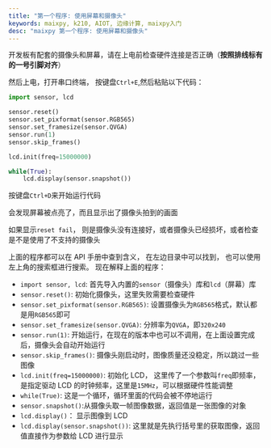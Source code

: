 ```yaml
---
title: "第一个程序: 使用屏幕和摄像头"
keywords: maixpy, k210, AIOT, 边缘计算, maixpy入门
desc: "maixpy 第一个程序: 使用屏幕和摄像头"
---
```



开发板有配套的摄像头和屏幕，请在上电前检查硬件连接是否正确（**按照排线标有的一号引脚对齐**）

然后上电，打开串口终端， 按键盘`Ctrl+E`,然后粘贴以下代码：
```python
import sensor, lcd

sensor.reset()
sensor.set_pixformat(sensor.RGB565)
sensor.set_framesize(sensor.QVGA)
sensor.run(1)
sensor.skip_frames()

lcd.init(freq=15000000)

while(True):
    lcd.display(sensor.snapshot())

```
按键盘`Ctrl+D`来开始运行代码

会发现屏幕被点亮了，而且显示出了摄像头拍到的画面

如果显示`reset fail`， 则是摄像头没有连接好，或者摄像头已经损坏，或者检查是不是使用了不支持的摄像头

上面的程序都可以在 API 手册中查到含义， 在左边目录中可以找到， 也可以使用左上角的搜索框进行搜索。
现在解释上面的程序：
* `import sensor, lcd`: 首先导入内置的`sensor`（摄像头）库和`lcd`（屏幕）库
* `sensor.reset()`: 初始化摄像头，这里失败需要检查硬件
* `sensor.set_pixformat(sensor.RGB565)`: 设置摄像头为`RGB565`格式，默认都是用`RGB565`即可
* `sensor.set_framesize(sensor.QVGA)`: 分辨率为`QVGA`，即`320x240`
* `sensor.run(1)`: 开始运行，在现在的版本中也可以不调用，在上面设置完成后，摄像头会自动开始运行
* `sensor.skip_frames()`: 摄像头刚启动时，图像质量还没稳定，所以跳过一些图像
* `lcd.init(freq=15000000)`: 初始化 LCD， 这里传了一个参数叫`freq`即频率， 是指定驱动 LCD 的时钟频率，这里是`15MHz`，可以根据硬件性能调整
* `while(True)`: 这是一个循环，循环里面的代码会被不停地运行
* `sensor.snapshot()`:从摄像头取一帧图像数据，返回值是一张图像的对象
* `lcd.display()`： 显示图像到 LCD
*  `lcd.display(sensor.snapshot())`: 这里就是先执行括号里的获取图像，返回值直接作为参数给 LCD 进行显示



